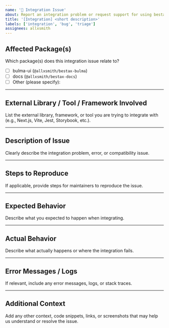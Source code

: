 ```yaml
---
name: '🔗 Integration Issue'
about: Report an integration problem or request support for using bestax packages with other libraries, frameworks, or tools.
title: '[Integration] <short description>'
labels: ['integration', 'bug', 'triage']
assignees: allxsmith
---
```


## Affected Package(s)

Which package(s) does this integration issue relate to?

- [ ] bulma-ui (`@allxsmith/bestax-bulma`)
- [ ] docs (`@allxsmith/bestax-docs`)
- [ ] Other (please specify):

---

## External Library / Tool / Framework Involved

List the external library, framework, or tool you are trying to integrate with (e.g., Next.js, Vite, Jest, Storybook, etc.).

---

## Description of Issue

Clearly describe the integration problem, error, or compatibility issue.

---

## Steps to Reproduce

If applicable, provide steps for maintainers to reproduce the issue.

---

## Expected Behavior

Describe what you expected to happen when integrating.

---

## Actual Behavior

Describe what actually happens or where the integration fails.

---

## Error Messages / Logs

If relevant, include any error messages, logs, or stack traces.

---

## Additional Context

Add any other context, code snippets, links, or screenshots that may help us understand or resolve the issue.
